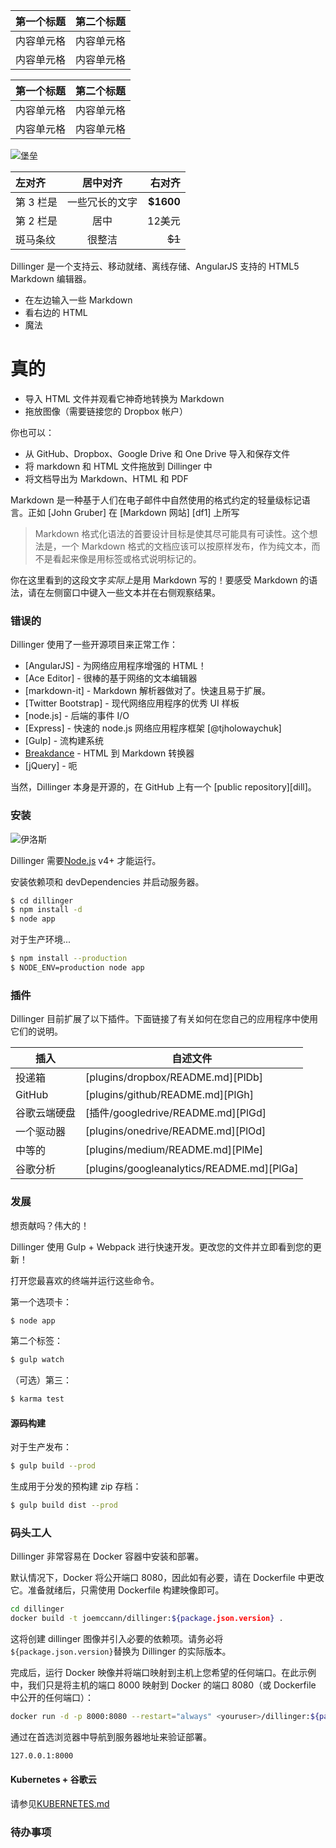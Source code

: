 第一个标题 | 第二个标题
--- | ---
内容单元格 | 内容单元格
内容单元格 | 内容单元格

第一个标题 | 第二个标题
--- | ---
内容单元格 | 内容单元格
内容单元格 | 内容单元格

![堡垒](https://vignette.wikia.nocookie.net/masseffect/images/d/d7/MassEffect2Citadel.jpg/revision/latest?cb=20100721191415)

左对齐 | 居中对齐 | 右对齐
:-- | :-: | --:
第 3 栏是 | 一些冗长的文字 | **$1600**
第 2 栏是 | 居中 | 12美元
斑马条纹 | 很整洁 | ~~$1~~

Dillinger 是一个支持云、移动就绪、离线存储、AngularJS 支持的 HTML5 Markdown 编辑器。

- 在左边输入一些 Markdown
- 看右边的 HTML
- 魔法

# 真的

- 导入 HTML 文件并观看它神奇地转换为 Markdown
- 拖放图像（需要链接您的 Dropbox 帐户）

你也可以：

- 从 GitHub、Dropbox、Google Drive 和 One Drive 导入和保存文件
- 将 markdown 和 HTML 文件拖放到 Dillinger 中
- 将文档导出为 Markdown、HTML 和 PDF

Markdown 是一种基于人们在电子邮件中自然使用的格式约定的轻量级标记语言。正如 [John Gruber] 在 [Markdown 网站] [df1] 上所写

> Markdown 格式化语法的首要设计目标是使其尽可能具有可读性。这个想法是，一个 Markdown 格式的文档应该可以按原样发布，作为纯文本，而不是看起来像是用标签或格式说明标记的。

你在这里看到的这段文字*实际上*是用 Markdown 写的！要感受 Markdown 的语法，请在左侧窗口中键入一些文本并在右侧观察结果。

### 错误的

Dillinger 使用了一些开源项目来正常工作：

- [AngularJS] - 为网络应用程序增强的 HTML！
- [Ace Editor] - 很棒的基于网络的文本编辑器
- [markdown-it] - Markdown 解析器做对了。快速且易于扩展。
- [Twitter Bootstrap] - 现代网络应用程序的优秀 UI 样板
- [node.js] - 后端的事件 I/O
- [Express] - 快速的 node.js 网络应用程序框架 [@tjholowaychuk]
- [Gulp] - 流构建系统
- [Breakdance](https://breakdance.github.io/breakdance/) - HTML 到 Markdown 转换器
- [jQuery] - 呃

当然，Dillinger 本身是开源的，在 GitHub 上有一个 [public repository][dill]。

### 安装

![伊洛斯](https://lh3.googleusercontent.com/proxy/DDV8a7sLIWurhJtW8Ego9bq-JlwpfFFoR0tkLJQKKYXEXoWHB6ZUP5jGKD2VcYt3z1QVsgcn6L3GoU1ns8m9fvi3U51GzddA70ZUMHgzHvjl4-i7YOJY9cShBPrfjUhMQhxaJ97WFBp612XmjMXVGypfGkiBarN4PWxhiHkiYYNW7HGbtTpOcyt9GQ4Q23C2noxLTWFXZMcQZhRpQA_qzu2n6_H6CPViBnhSHpEl4JZAPaGCSJqgZg)

Dillinger 需要[Node.js](https://nodejs.org/) v4+ 才能运行。

安装依赖项和 devDependencies 并启动服务器。

```sh
$ cd dillinger
$ npm install -d
$ node app
```

对于生产环境...

```sh
$ npm install --production
$ NODE_ENV=production node app
```

### 插件

Dillinger 目前扩展了以下插件。下面链接了有关如何在您自己的应用程序中使用它们的说明。

插入 | 自述文件
--- | ---
投递箱 | [plugins/dropbox/README.md][PlDb]
GitHub | [plugins/github/README.md][PlGh]
谷歌云端硬盘 | [插件/googledrive/README.md][PlGd]
一个驱动器 | [plugins/onedrive/README.md][PlOd]
中等的 | [plugins/medium/README.md][PlMe]
谷歌分析 | [plugins/googleanalytics/README.md][PlGa]

### 发展

想贡献吗？伟大的！

Dillinger 使用 Gulp + Webpack 进行快速开发。更改您的文件并立即看到您的更新！

打开您最喜欢的终端并运行这些命令。

第一个选项卡：

```sh
$ node app
```

第二个标签：

```sh
$ gulp watch
```

（可选）第三：

```sh
$ karma test
```

#### 源码构建

对于生产发布：

```sh
$ gulp build --prod
```

生成用于分发的预构建 zip 存档：

```sh
$ gulp build dist --prod
```

### 码头工人

Dillinger 非常容易在 Docker 容器中安装和部署。

默认情况下，Docker 将公开端口 8080，因此如有必要，请在 Dockerfile 中更改它。准备就绪后，只需使用 Dockerfile 构建映像即可。

```sh
cd dillinger
docker build -t joemccann/dillinger:${package.json.version} .
```

这将创建 dillinger 图像并引入必要的依赖项。请务必将`${package.json.version}`替换为 Dillinger 的实际版本。

完成后，运行 Docker 映像并将端口映射到主机上您希望的任何端口。在此示例中，我们只是将主机的端口 8000 映射到 Docker 的端口 8080（或 Dockerfile 中公开的任何端口）：

```sh
docker run -d -p 8000:8080 --restart="always" <youruser>/dillinger:${package.json.version}
```

通过在首选浏览器中导航到服务器地址来验证部署。

```sh
127.0.0.1:8000
```

#### Kubernetes + 谷歌云

请参见[KUBERNETES.md](https://github.com/joemccann/dillinger/blob/master/KUBERNETES.md)

### 待办事项
